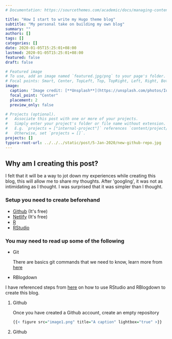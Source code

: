 ```yaml
---
# Documentation: https://sourcethemes.com/academic/docs/managing-content/

title: "How I start to write my Hugo theme blog"
subtitle: "My personal take on building my own blog"
summary: ""
authors: []
tags: []
categories: []
date: 2020-01-05T15:25:01+08:00
lastmod: 2020-01-05T15:25:01+08:00
featured: false
draft: false

# Featured image
# To use, add an image named `featured.jpg/png` to your page's folder.
# Focal points: Smart, Center, TopLeft, Top, TopRight, Left, Right, BottomLeft, Bottom, BottomRight.
image:
  caption: 'Image credit: [**Unsplash**](https://unsplash.com/photos/IuLgi9PWETU)'
  focal_point: "Center"
  placement: 2
  preview_only: false

# Projects (optional).
#   Associate this post with one or more of your projects.
#   Simply enter your project's folder or file name without extension.
#   E.g. `projects = ["internal-project"]` references `content/project/deep-learning/index.md`.
#   Otherwise, set `projects = []`.
projects: []
typora-root-url: ../../../static/post/5-Jan-2020/new-github-repo.jpg
---
```


## Why am I creating this post?

I felt that it will be a way to jot down my experiences while creating this blog, this will allow me to share my thoughts. After  'googling', it was not as intimidating as I thought. I was surprised that it was simpler than I thought.

### Setup you need to create beforehand

- [Github](https://github.com/) (It's free)
- [Netlify](https://www.netlify.com/) (It's free)
- [R](https://www.r-project.org/)
- [RStudio](https://www.rstudio.com/products/rstudio/)



### You may need to read up some of the following

- Git

  There are basics git commands that we need to know, learn more from [here](https://towardsdatascience.com/10-git-commands-that-will-get-you-started-right-now-94d814761919)

-  RBlogdown

  I have referenced steps from [here](https://www.storybench.org/how-to-build-a-website-with-blogdown-in-r/) on how to use RStudio and RBlogdown to create this blog.



1. Github

   Once you have created a Github account, create an empty repository 

   

   ```R
   {{< figure src="image1.png" title="A caption" lightbox="true" >}}
   ```

   

1. Github